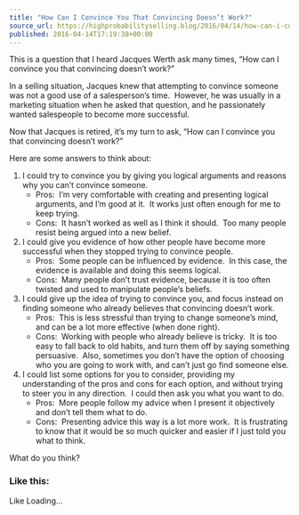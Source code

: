 ```yaml
---
title: "How Can I Convince You That Convincing Doesn’t Work?"
source_url: https://highprobabilityselling.blog/2016/04/14/how-can-i-convince-you-that-convincing-doesnt-work
published: 2016-04-14T17:19:38+00:00
---
```

This is a question that I heard Jacques Werth ask many times, “How can I convince you that convincing doesn’t work?”


In a selling situation, Jacques knew that attempting to convince someone was not a good use of a salesperson’s time.  However, he was usually in a marketing situation when he asked that question, and he passionately wanted salespeople to become more successful.


Now that Jacques is retired, it’s my turn to ask, “How can I convince you that convincing doesn’t work?”


Here are some answers to think about:


1. I could try to convince you by giving you logical arguments and reasons why you can’t convince someone.
	* Pros:  I’m very comfortable with creating and presenting logical arguments, and I’m good at it.  It works just often enough for me to keep trying.
	* Cons:  It hasn’t worked as well as I think it should.  Too many people resist being argued into a new belief.
2. I could give you evidence of how other people have become more successful when they stopped trying to convince people.
	* Pros:  Some people can be influenced by evidence.  In this case, the evidence is available and doing this seems logical.
	* Cons:  Many people don’t trust evidence, because it is too often twisted and used to manipulate people’s beliefs.
3. I could give up the idea of trying to convince you, and focus instead on finding someone who already believes that convincing doesn’t work.
	* Pros:  This is less stressful than trying to change someone’s mind, and can be a lot more effective (when done right).
	* Cons:  Working with people who already believe is tricky.  It is too easy to fall back to old habits, and turn them off by saying something persuasive.  Also, sometimes you don’t have the option of choosing who you are going to work with, and can’t just go find someone else.
4. I could list some options for you to consider, providing my understanding of the pros and cons for each option, and without trying to steer you in any direction.  I could then ask you what you want to do.
	* Pros:  More people follow my advice when I present it objectively and don’t tell them what to do.
	* Cons:  Presenting advice this way is a lot more work.  It is frustrating to know that it would be so much quicker and easier if I just told you what to think.


What do you think?


### Like this:

Like Loading...
